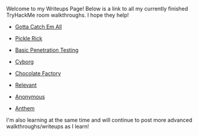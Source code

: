Welcome to my Writeups Page! Below is a link to all my currently finished TryHackMe room walkthroughs. I hope they help!

* [Gotta Catch Em All](pokemon.md)

* [Pickle Rick](picklerick.md)

* [Basic Penetration Testing](BasicPentesting.md)

* [Cyborg](cyborg.md)

* [Chocolate Factory](chocolatefactory.md)

* [Relevant](relevant.md)

* [Anonymous](anonymous.md)

* [Anthem](anthem.md)

I'm also learning at the same time and will continue to post more advanced walkthroughs/writeups as I learn!
